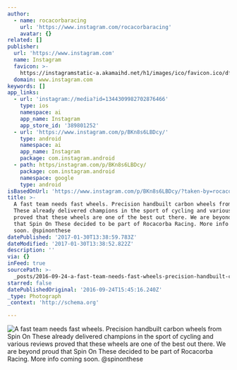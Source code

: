 ```yaml
---
author:
  - name: rocacorbaracing
    url: 'https://www.instagram.com/rocacorbaracing'
    avatar: {}
related: []
publisher:
  url: 'https://www.instagram.com'
  name: Instagram
  favicon: >-
    https://instagramstatic-a.akamaihd.net/h1/images/ico/favicon.ico/dfa85bb1fd63.ico
  domain: www.instagram.com
keywords: []
app_links:
  - url: 'instagram://media?id=1344309982702876466'
    type: ios
    namespace: ai
    app_name: Instagram
    app_store_id: '389801252'
  - url: 'https://www.instagram.com/p/BKn8s6LBDcy/'
    type: android
    namespace: ai
    app_name: Instagram
    package: com.instagram.android
  - path: https/instagram.com/p/BKn8s6LBDcy/
    package: com.instagram.android
    namespace: google
    type: android
isBasedOnUrl: 'https://www.instagram.com/p/BKn8s6LBDcy/?taken-by=rocacorbaracing'
title: >-
  A fast team needs fast wheels. Precision handbuilt carbon wheels from Spin On
  These already delivered champions in the sport of cycling and various reviews
  proved that these wheels are one of the best out there. We are beyond proud
  that Spin On These decided to be part of Rocacorba Racing. More info coming
  soon. @spinonthese
datePublished: '2017-01-30T13:38:59.783Z'
dateModified: '2017-01-30T13:38:52.822Z'
description: ''
via: {}
inFeed: true
sourcePath: >-
  _posts/2016-09-24-a-fast-team-needs-fast-wheels-precision-handbuilt-carbon-wh.md
starred: false
datePublishedOriginal: '2016-09-24T15:45:16.240Z'
_type: Photograph
_context: 'http://schema.org'

---
```

![A fast team needs fast wheels. Precision handbuilt carbon wheels from Spin On These already delivered champions in the sport of cycling and various reviews proved that these wheels are one of the best out there. We are beyond proud that Spin On These decided to be part of Rocacorba Racing. More info coming soon. @spinonthese](https://scontent.cdninstagram.com/t51.2885-15/s640x640/sh0.08/e35/14278956_1855865161309941_5670975324720988160_n.jpg?ig_cache_key=MTM0NDMwOTk4MjcwMjg3NjQ2Ng%3D%3D.2)